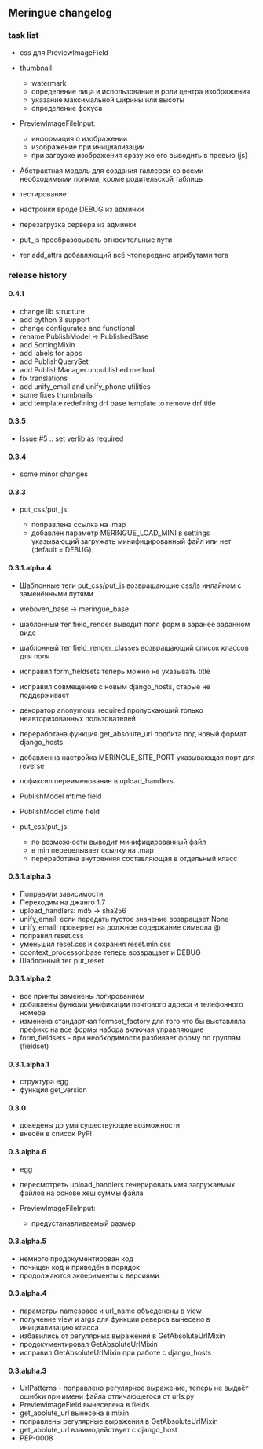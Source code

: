 ## Meringue changelog

### task list

* css для PreviewImageField
* thumbnail:

  - watermark
  - определение лица и использование в роли центра изображения
  - указание максимальной ширины или высоты
  - определение фокуса

* PreviewImageFileInput:

  - информация о изображении
  - изображение при инициализации
  - при загрузке изображения сразу же его выводить в превью (js)

* Абстрактная модель для создания галлереи со всеми необходимыми полями, кроме родительской таблицы
* тестирование
* настройки вроде DEBUG из админки
* перезагрузка сервера из админки
* put_js преобразовывать относительные пути
* тег add_attrs добавляющий всё чтопередано атрибутами тега


### release history


#### 0.4.1

* change lib structure
* add python 3 support
* change configurates and functional
* rename PublishModel -> PublishedBase
* add SortingMixin
* add labels for apps
* add PublishQuerySet
* add PublishManager.unpublished method
* fix translations
* add unify_email and unify_phone utilities
* some fixes thumbnails
* add template redefining drf base template to remove drf title


#### 0.3.5

* Issue #5 :: set verlib as required


#### 0.3.4

* some minor changes


#### 0.3.3

* put_css/put_js:

  - поправлена ссылка на .map
  - добавлен параметр MERINGUE_LOAD_MINI в settings указывающий загружать минифицированный файл или нет (default = DEBUG)


#### 0.3.1.alpha.4

* Шаблонные теги put_css/put_js возвращающие css/js инлайном с заменёнными путями
* weboven_base -> meringue_base
* шаблонный тег field_render выводит поля форм в заранее заданном виде
* шаблонный тег field_render_classes возвращающий список классов для поля
* исправил form_fieldsets теперь можно не указывать title
* исправил совмещение с новым django_hosts, старые не поддерживает
* декоратор anonymous_required пропускающий только неавторизованных пользователей
* переработана функция get_absolute_url подбита под новый формат django_hosts
* добавленна настройка MERINGUE_SITE_PORT указывающая порт для reverse
* пофиксил переименование в upload_handlers
* PublishModel mtime field
* PublishModel ctime field
* put_css/put_js:

  - по возможности выводит минифицированный файл
  - в min переделывает ссылку на .map
  - переработана внутренняя составляющая в отдельный класс


#### 0.3.1.alpha.3

* Поправили зависимости
* Переходим на джанго 1.7
* upload_handlers: md5 -> sha256
* unify_email: если передать пустое значение возвращает None
* unify_email: проверяет на должное содержание символа @
* поправил reset.css
* уменьшил reset.css и сохранил reset.min.css
* coontext_processor.base теперь возвращает и DEBUG
* Шаблонный тег put_reset


#### 0.3.1.alpha.2

* все принты заменены логированием
* добавлены функции унификации почтового адреса и телефонного номера
* изменена стандартная formset_factory для того что бы выставляла префикс на все формы набора включая управляющие
* form_fieldsets - при необходимости разбивает форму по группам (fieldset)


#### 0.3.1.alpha.1

* структура egg
* функция get_version


#### 0.3.0

* доведены до ума существующие возможности
* внесён в список PyPI


#### 0.3.alpha.6

* egg
* пересмотреть upload_handlers генерировать имя загружаемых файлов на основе хеш суммы файла
* PreviewImageFileInput:

  - предустанавливаемый размер


#### 0.3.alpha.5

* немного продокументирован код
* почищен код и приведён в порядок
* продолжаются экперименты с версиями


#### 0.3.alpha.4

* параметры namespace и url_name объеденены в view
* получение view и args для функции реверса вынесено в инициализацию класса
* избавились от регулярных выражений в GetAbsoluteUrlMixin
* продокументировал GetAbsoluteUrlMixin
* исправил GetAbsoluteUrlMixin при работе с django_hosts


#### 0.3.alpha.3

* UrlPatterns - поправлено регулярное выражение, теперь не выдаёт ошибки при имени файла отличающегося от urls.py
* PreviewImageField вынеселена в fields
* get_abolute_url вынесена в mixin
* поправлены регулярные выражения в GetAbsoluteUrlMixin
* get_abolute_url взаимодействует с django_host
* PEP-0008
